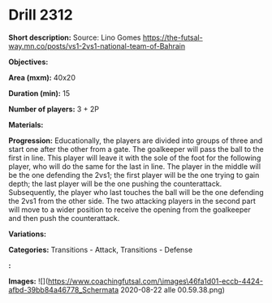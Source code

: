 # Drill 2312

**Short description:**
Source: Lino Gomes https://the-futsal-way.mn.co/posts/vs1-2vs1-national-team-of-Bahrain

**Objectives:**


**Area (mxm):**
40x20

**Duration (min):**
15

**Number of players:**
3 + 2P

**Materials:**


**Progression:**
Educationally, the players are divided into groups of three and start one after the other from a gate. The goalkeeper will pass the ball to the first in line. This player will leave it with the sole of the foot for the following player, who will do the same for the last in line. The player in the middle will be the one defending the 2vs1; the first player will be the one trying to gain depth; the last player will be the one pushing the counterattack. Subsequently, the player who last touches the ball will be the one defending the 2vs1 from the other side. The two attacking players in the second part will move to a wider position to receive the opening from the goalkeeper and then push the counterattack.

**Variations:**


**Categories:**
Transitions - Attack, Transitions - Defense

**:**


**Images:**
![](https://www.coachingfutsal.com/\images\46fa1d01-eccb-4424-afbd-39bb84a46778_Schermata 2020-08-22 alle 00.59.38.png)

